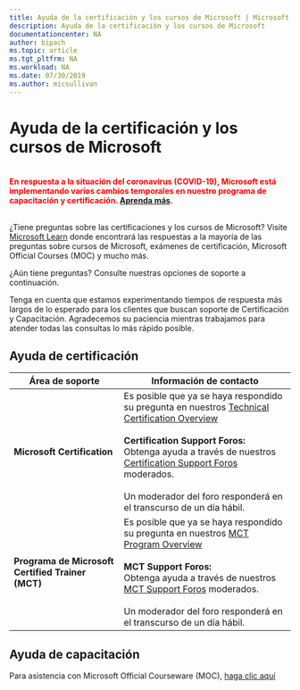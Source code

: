 ```yaml
---
title: Ayuda de la certificación y los cursos de Microsoft | Microsoft Docs
description: Ayuda de la certificación y los cursos de Microsoft
documentationcenter: NA
author: bipach
ms.topic: article
ms.tgt_pltfrm: NA
ms.workload: NA
ms.date: 07/30/2019
ms.author: micsullivan
---
```

# Ayuda de la certificación y los cursos de Microsoft

<div style='color&#58; red;'><strong><font color="red"><br/>En respuesta a la situación del coronavirus (COVID-19), Microsoft está implementando varios cambios temporales en nuestro programa de capacitación y certificación. <a href='/learn/certifications/posts/an-important-update-on-microsoft-training-and-certification'>Aprenda más</a>.</font></strong><br/><br/></div>

¿Tiene preguntas sobre las certificaciones y los cursos de Microsoft? Visite [Microsoft Learn](/learn/certifications/) donde encontrará las respuestas a la mayoría de las preguntas sobre cursos de Microsoft, exámenes de certificación, Microsoft Official Courses (MOC) y mucho más.

¿Aún tiene preguntas? Consulte nuestras opciones de soporte a continuación.

Tenga en cuenta que estamos experimentando tiempos de respuesta más largos de lo esperado para los clientes que buscan soporte de Certificación y Capacitación. Agradecemos su paciencia mientras trabajamos para atender todas las consultas lo más rápido posible.

## Ayuda de certificación

| Área de soporte | Información de contacto |
| ------------- | --- |
| **Microsoft Certification** | Es posible que ya se haya respondido su pregunta en nuestros [Technical Certification Overview](https://www.microsoft.com/learning/certification-overview.aspx) <br/><br/> **Certification Support Foros:** <br/>Obtenga ayuda a través de nuestros [Certification Support Foros](https://aka.ms/MCPForum) moderados.<br/><br/> Un moderador del foro responderá en el transcurso de un día hábil. |
| **Programa de Microsoft Certified Trainer (MCT)** | Es posible que ya se haya respondido su pregunta en nuestros [MCT Program Overview](https://www.microsoft.com/learning/mct-certification.aspx)<br/><br/> **MCT Support Foros:** <br/>Obtenga ayuda a través de nuestros [MCT Support Foros](https://aka.ms/MCTForum) moderados.<br/><br/> Un moderador del foro responderá en el transcurso de un día hábil. |

## Ayuda de capacitación

Para asistencia con Microsoft Official Courseware (MOC), [haga clic aquí](https://docs.microsoft.com/learn/certifications/certification-and-training-help)